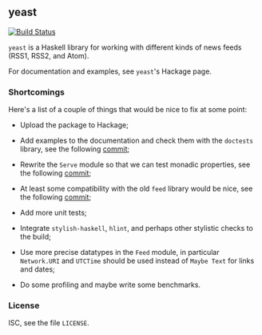 ## yeast

[![Build Status](https://travis-ci.org/stevana/yeast.svg?branch=master)](https://travis-ci.org/stevana/yeast)

`yeast` is a Haskell library for working with different kinds of news
feeds (RSS1, RSS2, and Atom).

For documentation and examples, see `yeast`'s Hackage page.

### Shortcomings

Here's a list of a couple of things that would be nice to fix at some
point:

  * Upload the package to Hackage;

  * Add examples to the documentation and check them with the `doctests`
    library, see the following
    [commit](https://github.com/stevana/yeast/commit/8fec0051927b45a4b0f7204803e880657e91cac9);

  * Rewrite the `Serve` module so that we can test monadic properties,
    see the following
    [commit](https://github.com/stevana/yeast/commit/008ca33fb272de87a418cd940fa4c30212f880c9);

  * At least some compatibility with the old `feed` library would be
    nice, see the following
    [commit](https://github.com/stevana/yeast/commit/150463f31f068da229378ebcf154df50a5caa468);

  * Add more unit tests;

  * Integrate `stylish-haskell`, `hlint`, and perhaps other stylistic
    checks to the build;

  * Use more precise datatypes in the `Feed` module, in particular
    `Network.URI` and `UTCTime` should be used instead of `Maybe Text`
    for links and dates;

  * Do some profiling and maybe write some benchmarks.

### License

ISC, see the file `LICENSE`.
